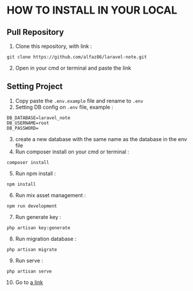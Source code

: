# HOW TO INSTALL IN YOUR LOCAL

## Pull Repository

1. Clone this repository, with link :

```
git clone https://github.com/alfaz86/laravel-note.git
```

2. Open in your cmd or terminal and paste the link

## Setting Project

1. Copy paste the `.env.example` file and rename to `.env`
2. Setting DB config on `.env` file, example :

```
DB_DATABASE=laravel_note
DB_USERNAME=root
DB_PASSWORD=
```

3. create a new database with the same name as the database in the env file
4. Run composer install on your cmd or terminal :

```
composer install
```

5. Run npm install :

```
npm install
```

6. Run mix asset management :

```
npm run development
```

7. Run generate key :

```
php artisan key:generate
```

8. Run migration database :

```
php artisan migrate
```

9. Run serve :

```
php artisan serve
```

10. Go to [a link](http://localhost:8000)

